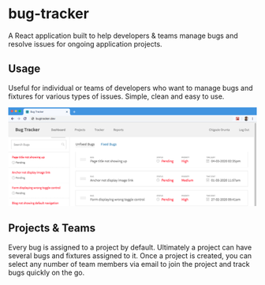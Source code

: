 # bug-tracker

A React application built to help developers & teams manage bugs and resolve issues for ongoing application projects.

## Usage

Useful for individual or teams of developers who want to manage bugs and fixtures for various types of issues. Simple, clean and easy to use.

<img src="bug-tracker.png">

## Projects & Teams

Every bug is assigned to a project by default. Ultimately a project can have several bugs and fixtures assigned to it. Once a project is created, you can select any number of team members via email to join the project and track bugs quickly on the go.

